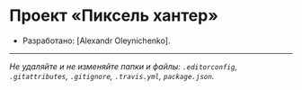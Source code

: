 # Проект «Пиксель хантер» 

* Разработано: [Alexandr Oleynichenko].

---

_Не удаляйте и не изменяйте папки и файлы:_
_`.editorconfig`, `.gitattributes`, `.gitignore`, `.travis.yml`, `package.json`._
